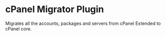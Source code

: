 # cPanel Migrator Plugin

Migrates all the accounts, packages and servers from cPanel Extended to cPanel core.
